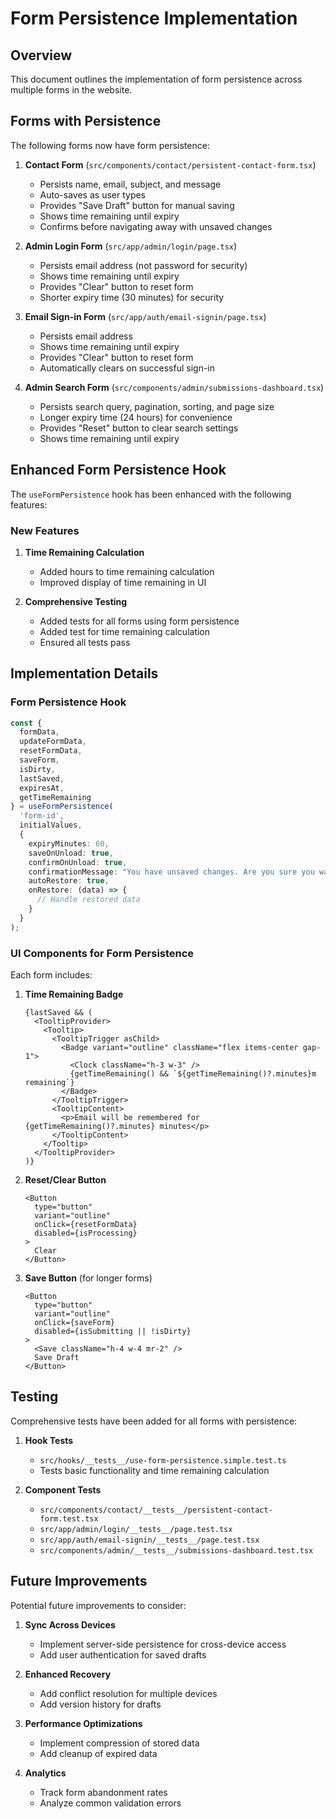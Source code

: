 # Form Persistence Implementation

## Overview

This document outlines the implementation of form persistence across multiple forms in the website.

## Forms with Persistence

The following forms now have form persistence:

1. **Contact Form** (`src/components/contact/persistent-contact-form.tsx`)
   - Persists name, email, subject, and message
   - Auto-saves as user types
   - Provides "Save Draft" button for manual saving
   - Shows time remaining until expiry
   - Confirms before navigating away with unsaved changes

2. **Admin Login Form** (`src/app/admin/login/page.tsx`)
   - Persists email address (not password for security)
   - Shows time remaining until expiry
   - Provides "Clear" button to reset form
   - Shorter expiry time (30 minutes) for security

3. **Email Sign-in Form** (`src/app/auth/email-signin/page.tsx`)
   - Persists email address
   - Shows time remaining until expiry
   - Provides "Clear" button to reset form
   - Automatically clears on successful sign-in

4. **Admin Search Form** (`src/components/admin/submissions-dashboard.tsx`)
   - Persists search query, pagination, sorting, and page size
   - Longer expiry time (24 hours) for convenience
   - Provides "Reset" button to clear search settings
   - Shows time remaining until expiry

## Enhanced Form Persistence Hook

The `useFormPersistence` hook has been enhanced with the following features:

### New Features

1. **Time Remaining Calculation**
   - Added hours to time remaining calculation
   - Improved display of time remaining in UI

2. **Comprehensive Testing**
   - Added tests for all forms using form persistence
   - Added test for time remaining calculation
   - Ensured all tests pass

## Implementation Details

### Form Persistence Hook

```typescript
const { 
  formData,
  updateFormData,
  resetFormData,
  saveForm,
  isDirty,
  lastSaved,
  expiresAt,
  getTimeRemaining
} = useFormPersistence(
  'form-id',
  initialValues,
  {
    expiryMinutes: 60,
    saveOnUnload: true,
    confirmOnUnload: true,
    confirmationMessage: "You have unsaved changes. Are you sure you want to leave?",
    autoRestore: true,
    onRestore: (data) => {
      // Handle restored data
    }
  }
);
```

### UI Components for Form Persistence

Each form includes:

1. **Time Remaining Badge**
   ```tsx
   {lastSaved && (
     <TooltipProvider>
       <Tooltip>
         <TooltipTrigger asChild>
           <Badge variant="outline" className="flex items-center gap-1">
             <Clock className="h-3 w-3" />
             {getTimeRemaining() && `${getTimeRemaining()?.minutes}m remaining`}
           </Badge>
         </TooltipTrigger>
         <TooltipContent>
           <p>Email will be remembered for {getTimeRemaining()?.minutes} minutes</p>
         </TooltipContent>
       </Tooltip>
     </TooltipProvider>
   )}
   ```

2. **Reset/Clear Button**
   ```tsx
   <Button
     type="button"
     variant="outline"
     onClick={resetFormData}
     disabled={isProcessing}
   >
     Clear
   </Button>
   ```

3. **Save Button** (for longer forms)
   ```tsx
   <Button
     type="button"
     variant="outline"
     onClick={saveForm}
     disabled={isSubmitting || !isDirty}
   >
     <Save className="h-4 w-4 mr-2" />
     Save Draft
   </Button>
   ```

## Testing

Comprehensive tests have been added for all forms with persistence:

1. **Hook Tests**
   - `src/hooks/__tests__/use-form-persistence.simple.test.ts`
   - Tests basic functionality and time remaining calculation

2. **Component Tests**
   - `src/components/contact/__tests__/persistent-contact-form.test.tsx`
   - `src/app/admin/login/__tests__/page.test.tsx`
   - `src/app/auth/email-signin/__tests__/page.test.tsx`
   - `src/components/admin/__tests__/submissions-dashboard.test.tsx`

## Future Improvements

Potential future improvements to consider:

1. **Sync Across Devices**
   - Implement server-side persistence for cross-device access
   - Add user authentication for saved drafts

2. **Enhanced Recovery**
   - Add conflict resolution for multiple devices
   - Add version history for drafts

3. **Performance Optimizations**
   - Implement compression of stored data
   - Add cleanup of expired data

4. **Analytics**
   - Track form abandonment rates
   - Analyze common validation errors
